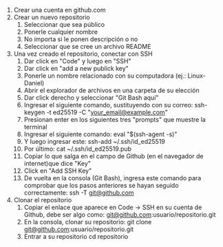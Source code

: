 1. Crear una cuenta en github.com
2. Crear un nuevo repositorio
    1. Seleccionar que sea público
    2. Ponerle cualquier nombre
    3. No importa si le ponen descripción o no
    4. Seleccionar que se cree un archivo README
3. Una vez creado el repositorio, conectar con SSH
    1. Dar click en "Code" y luego en "SSH"
    2. Dar click en "add a new publick key"
    3. Ponerle un nombre relacionado con su computadora (ej.: Linux-Daniel)
    4. Abrir el explorador de archivos en una carpeta de su elección
    5. Dar click derecho y seleccionar "Git Bash aquí"
    6. Ingresar el siguiente comando, sustituyendo con su correo: 
        ssh-keygen -t ed25519 -C "your_email@example.com"
    7. Presionan enter en los siguientes tres "prompts" que muestre la terminal
    8. Ingresar el siguiente comando:
        eval "$(ssh-agent -s)"
    9. Y luego ingresar este:
        ssh-add ~/.ssh/id_ed25519
    10. Por último:
        cat ~/.ssh/id_ed25519.pub
    11. Copiar lo que salga en el campo de Github (en el navegador de internet)que dice "Key"
    12. Click en "Add SSH Key"
    13. De vuelta en la consola (Git Bash), ingresa este comando para comprobar que los pasos anteriores se hayan seguido correctamente:
        ssh -T git@github.com
4. Clonar el repositorio
    1. Copiar el enlace que aparece en Code -> SSH en su cuenta de Github, debe ser algo como: 
        git@github.com:usuario/repositorio.git
    2. En la consola, clonar su repositorio:
        git clone git@github.com:usuario/repositorio.git
    3. Entrar a su repositorio 
        cd repositorio


        



 
